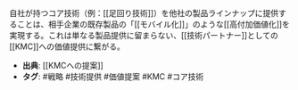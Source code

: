 自社が持つコア技術（例：[[足回り技術]]）を他社の製品ラインナップに提供することは、相手企業の既存製品の「[[モバイル化]]」のような[[高付加価値化]]を実現する。これは単なる製品提供に留まらない、[[技術パートナー]]としての[[KMC]]への価値提供に繋がる。

- **出典**: [[KMCへの提案]]
- **タグ**: #戦略 #技術提供 #価値提案 #KMC #コア技術